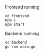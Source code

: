 Frontend running
```
cd frontend
npm i
npm start
```

Backend running
```
cd backend
go run main.go
```